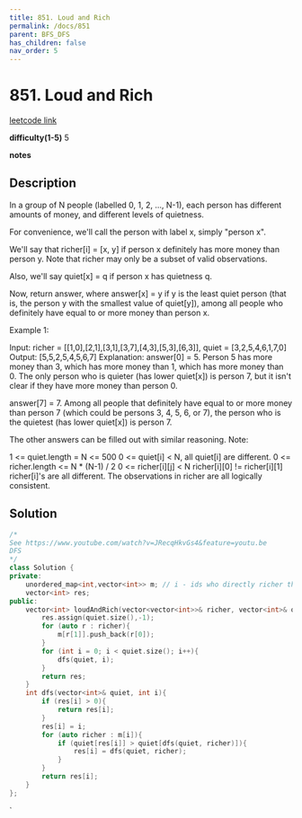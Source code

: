 ```yaml
---
title: 851. Loud and Rich
permalink: /docs/851
parent: BFS_DFS
has_children: false
nav_order: 5
---
```

# 851. Loud and Rich
[leetcode link](https://leetcode.com/problems/loud-and-rich/)

**difficulty(1-5)** 
5

**notes**   


## Description
In a group of N people (labelled 0, 1, 2, ..., N-1), each person has different amounts of money, and different levels of quietness.

For convenience, we'll call the person with label x, simply "person x".

We'll say that richer[i] = [x, y] if person x definitely has more money than person y.  Note that richer may only be a subset of valid observations.

Also, we'll say quiet[x] = q if person x has quietness q.

Now, return answer, where answer[x] = y if y is the least quiet person (that is, the person y with the smallest value of quiet[y]), among all people who definitely have equal to or more money than person x.

 

Example 1:

Input: richer = [[1,0],[2,1],[3,1],[3,7],[4,3],[5,3],[6,3]], quiet = [3,2,5,4,6,1,7,0]
Output: [5,5,2,5,4,5,6,7]
Explanation: 
answer[0] = 5.
Person 5 has more money than 3, which has more money than 1, which has more money than 0.
The only person who is quieter (has lower quiet[x]) is person 7, but
it isn't clear if they have more money than person 0.

answer[7] = 7.
Among all people that definitely have equal to or more money than person 7
(which could be persons 3, 4, 5, 6, or 7), the person who is the quietest (has lower quiet[x])
is person 7.

The other answers can be filled out with similar reasoning.
Note:

1 <= quiet.length = N <= 500
0 <= quiet[i] < N, all quiet[i] are different.
0 <= richer.length <= N * (N-1) / 2
0 <= richer[i][j] < N
richer[i][0] != richer[i][1]
richer[i]'s are all different.
The observations in richer are all logically consistent.

## Solution

```c++
/*
See https://www.youtube.com/watch?v=JRecqHkvGs4&feature=youtu.be
DFS
*/
class Solution {
private:
    unordered_map<int,vector<int>> m; // i - ids who directly richer than i
    vector<int> res;
public:
    vector<int> loudAndRich(vector<vector<int>>& richer, vector<int>& quiet) {
        res.assign(quiet.size(),-1);
        for (auto r : richer){
            m[r[1]].push_back(r[0]);
        }
        for (int i = 0; i < quiet.size(); i++){
            dfs(quiet, i);
        }
        return res;
    }
    int dfs(vector<int>& quiet, int i){
        if (res[i] > 0){
            return res[i];
        }
        res[i] = i;
        for (auto richer : m[i]){
            if (quiet[res[i]] > quiet[dfs(quiet, richer)]){
                res[i] = dfs(quiet, richer);
            }
        }
        return res[i];
    }
};
```

<!-- 
Default label
{: .label }

Blue label
{: .label .label-blue }

Stable
{: .label .label-green }

New release
{: .label .label-purple }

Coming soon
{: .label .label-yellow }

Deprecated
{: .label .label-red } -->
`